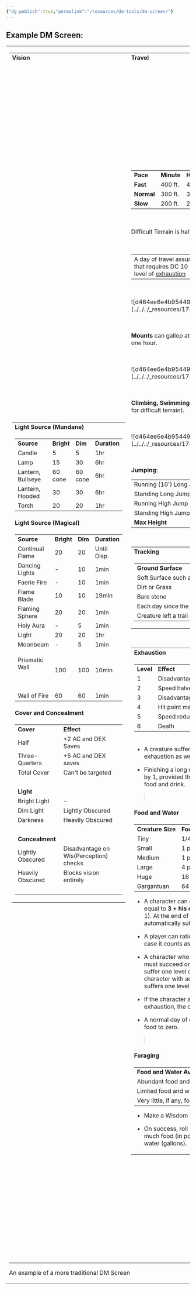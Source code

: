 ```yaml
---
{"dg-publish":true,"permalink":"/resources/dm-tools/dm-screen/"}
---
```




## **Example DM Screen:**

<table><tbody><tr class="odd"><td><table><tbody><tr class="odd"><td><strong>Vision</strong></td><td><strong>Travel</strong></td><td><strong>Combat</strong></td><td><strong>Miscellaneous</strong></td></tr><tr class="even"><td><p> </p><table><tbody><tr class="odd"><td><strong>Light Source (Mundane)</strong></td></tr><tr class="even"><td><table><tbody><tr class="odd"><td><strong>Source</strong></td><td><strong>Bright</strong></td><td><strong>Dim</strong></td><td><strong>Duration</strong></td></tr><tr class="even"><td>Candle</td><td>5</td><td>5</td><td>1hr</td></tr><tr class="odd"><td>Lamp</td><td>15</td><td>30</td><td>6hr</td></tr><tr class="even"><td>Lantern, Bullseye</td><td>60<br />
cone</td><td>60<br />
cone</td><td>6hr</td></tr><tr class="odd"><td>Lantern, Hooded</td><td>30</td><td>30</td><td>6hr</td></tr><tr class="even"><td>Torch</td><td>20</td><td>20</td><td>1hr</td></tr></tbody></table></td></tr><tr class="odd"><td><strong>Light Source (Magical)</strong></td></tr><tr class="even"><td><table><tbody><tr class="odd"><td><strong>Source</strong></td><td><strong>Bright</strong></td><td><strong>Dim</strong></td><td><strong>Duration</strong></td></tr><tr class="even"><td>Continual Flame</td><td>20</td><td>20</td><td>Until Disp.</td></tr><tr class="odd"><td>Dancing Lights</td><td>-</td><td>10</td><td>1min</td></tr><tr class="even"><td>Faerie Fire</td><td>-</td><td>10</td><td>1min</td></tr><tr class="odd"><td>Flame Blade</td><td>10</td><td>10</td><td>19min</td></tr><tr class="even"><td>Flaming Sphere</td><td>20</td><td>20</td><td>1min</td></tr><tr class="odd"><td>Holy Aura</td><td>-</td><td>5</td><td>1min</td></tr><tr class="even"><td>Light</td><td>20</td><td>20</td><td>1hr</td></tr><tr class="odd"><td>Moonbeam</td><td>-</td><td>5</td><td>1min</td></tr><tr class="even"><td><p>Prismatic Wall</p><p> </p></td><td>100</td><td>100</td><td>10min</td></tr><tr class="odd"><td>Wall of Fire</td><td>60</td><td>60</td><td>1min</td></tr></tbody></table></td></tr><tr class="odd"><td><strong>Cover and Concealment</strong></td></tr><tr class="even"><td><table><tbody><tr class="odd"><td><strong>Cover</strong></td><td><strong>Effect</strong></td></tr><tr class="even"><td>Half</td><td>+2 AC and DEX Saves</td></tr><tr class="odd"><td>Three-Quarters</td><td>+5 AC and DEX saves</td></tr><tr class="even"><td>Total Cover</td><td>Can't be targeted</td></tr><tr class="odd"><td> </td><td> </td></tr><tr class="even"><td><strong>Light</strong></td><td> </td></tr><tr class="odd"><td>Bright Light</td><td>-</td></tr><tr class="even"><td>Dim Light</td><td>Lightly Obscured</td></tr><tr class="odd"><td>Darkness</td><td>Heavily Obscured</td></tr><tr class="even"><td> </td><td> </td></tr><tr class="odd"><td><strong>Concealment</strong></td><td> </td></tr><tr class="even"><td>Lightly Obscured</td><td>Disadvantage on Wis(Perception) checks</td></tr><tr class="odd"><td>Heavily Obscured</td><td>Blocks vision entirely</td></tr><tr class="even"><td> </td><td> </td></tr></tbody></table></td></tr></tbody></table><p> </p></td><td><p> </p><table><tbody><tr class="odd"><td><strong>Pace</strong></td><td><strong>Minute</strong></td><td><strong>Hour</strong></td><td><strong>Day</strong></td><td><strong>Effect</strong></td></tr><tr class="even"><td><strong>Fast</strong></td><td>400 ft.</td><td>4 mi.</td><td>30 mi.</td><td>-5 Passive Perception</td></tr><tr class="odd"><td><strong>Normal</strong></td><td>300 ft.</td><td>3 mi.</td><td>24 mi.</td><td>-</td></tr><tr class="even"><td><strong>Slow</strong></td><td>200 ft.</td><td>2 mi.</td><td>18 mi.</td><td>Can use Stealth</td></tr></tbody></table><p> </p><p>Difficult Terrain is half speed*</p><p> </p><table><tbody><tr class="odd"><td>A day of travel assumes 8 hours walking. Each hour above that requires DC 10 + 1 for each extra hour, failure adds one level of <a href="onenote:Combat.one#Exhaustion&amp;section-id={BC20E0D2-5140-4B1B-9311-F1F948397682}&amp;page-id={0141AD6D-74EE-4B87-8352-D07ACB414CD1}&amp;end&amp;base-path=https://d.docs.live.net/8ef41446453a2105/Documents/Dungeons and Dragons 5E">exhaustion</a></td></tr></tbody></table><p> </p><p>![d464ee6e4b954499abc56c9639ca1dfc](../../../_resources/174e6efe9a264e1cabdb81bf34dbb5cb.png)</p><p> </p><p><strong>Mounts</strong> can gallop at twice their usual movement, but only for one hour.</p><p> </p><p>![d464ee6e4b954499abc56c9639ca1dfc](../../../_resources/174e6efe9a264e1cabdb81bf34dbb5cb.png)</p><p> </p><p><strong>Climbing, Swimming, and Crawling</strong> are at half-speed (quarter for difficult terrain).</p><p> </p><p>![d464ee6e4b954499abc56c9639ca1dfc](../../../_resources/174e6efe9a264e1cabdb81bf34dbb5cb.png)</p><p> </p><p><strong>Jumping</strong>:</p><table><tbody><tr class="odd"><td>Running (10') Long Jump</td><td>Strength Score in Feet</td></tr><tr class="even"><td>Standing Long Jump</td><td>Half that</td></tr><tr class="odd"><td>Running High Jump</td><td>3+ Strength Modifier</td></tr><tr class="even"><td>Standing High Jump</td><td>Half that</td></tr><tr class="odd"><td><strong>Max Height</strong></td><td><strong>Jump + 1.5 character's height</strong></td></tr></tbody></table><p> </p><table><tbody><tr class="odd"><td><strong>Tracking</strong></td></tr><tr class="even"><td><table><tbody><tr class="odd"><td><strong>Ground Surface</strong></td><td><strong>DC</strong></td></tr><tr class="even"><td>Soft Surface such as snow or sand</td><td>10</td></tr><tr class="odd"><td>Dirt or Grass</td><td>15</td></tr><tr class="even"><td>Bare stone</td><td>20</td></tr><tr class="odd"><td>Each day since the creature passed</td><td>+5</td></tr><tr class="even"><td>Creature left a trail such as blood</td><td>-5</td></tr></tbody></table></td></tr></tbody></table><p> </p><table><tbody><tr class="odd"><td><strong>Exhaustion</strong></td></tr><tr class="even"><td><table><tbody><tr class="odd"><td><strong>Level</strong></td><td><strong>Effect</strong></td></tr><tr class="even"><td>1</td><td>Disadvantage on ability checks</td></tr><tr class="odd"><td>2</td><td>Speed halved</td></tr><tr class="even"><td>3</td><td>Disadvantage on attack rolls and saving throws</td></tr><tr class="odd"><td>4</td><td>Hit point maximum halved</td></tr><tr class="even"><td>5</td><td>Speed reduced to 0</td></tr><tr class="odd"><td>6</td><td>Death</td></tr></tbody></table></td></tr><tr class="odd"><td><ul><li><p>A creature suffers the effect of its current level of exhaustion as well as all lower levels.</p></li><li><p>Finishing a long rest reduces a creature’s exhaustion level by 1, provided that the creature has also ingested some food and drink.</p></li></ul><blockquote><p> </p></blockquote></td></tr><tr class="even"><td><strong>Food and Water</strong></td></tr><tr class="odd"><td><table><tbody><tr class="odd"><td><strong>Creature Size</strong></td><td><strong>Food Per Day</strong></td><td><strong>Water Per Day</strong></td></tr><tr class="even"><td>Tiny</td><td>1/4 pound</td><td>1/4 gallon</td></tr><tr class="odd"><td>Small</td><td>1 pound</td><td>1 gallon</td></tr><tr class="even"><td>Medium</td><td>1 pound</td><td>1 gallon</td></tr><tr class="odd"><td>Large</td><td>4 pounds</td><td>4 gallons</td></tr><tr class="even"><td>Huge</td><td>16 pounds</td><td>16 gallons</td></tr><tr class="odd"><td>Gargantuan</td><td>64 pounds</td><td>64 gallons</td></tr></tbody></table><ul><li><p>A character can go without food for a number of days equal to <strong>3 + his or her Constitution modifier</strong> (minimum 1). At the end of each day beyond that limit, a character automatically suffers one level of exhaustion.</p></li><li><p>A player can ration their food into half servings (in which case it counts as half a day without food).</p></li><li><p>A character who drinks only half as much water as needed must succeed on a <strong>DC 15 Constitution</strong> saving throw or suffer one level of exhaustion at the end of the day. A character with access to even less water automatically suffers one level of exhaustion at the end of the day.</p></li><li><p>If the character already has one or more levels of exhaustion, the character takes two levels in either case.</p></li><li><p>A normal day of eating resets the count of days without food to zero.</p></li></ul><blockquote><p> </p></blockquote></td></tr><tr class="even"><td><strong>Foraging</strong></td></tr><tr class="odd"><td><table><tbody><tr class="odd"><td><strong>Food and Water Availability</strong></td><td><strong>DC</strong></td></tr><tr class="even"><td>Abundant food and water sources</td><td>10</td></tr><tr class="odd"><td>Limited food and water sources</td><td>15</td></tr><tr class="even"><td>Very little, if any, food and water sources</td><td>20</td></tr></tbody></table><ul><li><p>Make a Wisdom (Survival) check</p></li><li><p>On success, roll <strong>1d6+wisdom modifier</strong> to determine how much food (in pounds) the character finds, repeat roll for water (gallons).</p></li></ul></td></tr></tbody></table><p> </p></td><td><p> </p><table><tbody><tr class="odd"><td><strong>Move</strong></td></tr><tr class="even"><td><table><tbody><tr class="odd"><td>Walk</td><td>Up to move speed</td></tr><tr class="even"><td>Climb Crawl</td><td>Adds 1' per 1'</td></tr></tbody></table></td></tr><tr class="odd"><td><strong>Interact with one item</strong></td></tr><tr class="even"><td><ul><li><p>Draw or sheath a weapon</p></li><li><p>Transfer an item between hands</p></li><li><p>Load a crossbow</p></li><li><p>Retrieve or put away a stored item</p></li><li><p>Pick up an item</p></li><li><p>Move an object</p></li><li><p>Open a chest or door</p></li></ul></td></tr><tr class="odd"><td><strong>Actions (1 per round†)</strong></td></tr><tr class="even"><td><table><tbody><tr class="odd"><td>Attack</td><td>Melee or Ranged<strong>††</strong></td></tr><tr class="even"><td>Cast a Spell</td><td>Casting time of 1 action</td></tr><tr class="odd"><td>Dash</td><td>Double Movement</td></tr><tr class="even"><td>Disengage</td><td>Wont provoke AoO</td></tr><tr class="odd"><td>Dodge</td><td>Adv on Dex Saves, attacks against you have disadvantage</td></tr><tr class="even"><td>Help</td><td>Give advantage to another player</td></tr><tr class="odd"><td>Hide</td><td>Dex (Stealth)</td></tr><tr class="even"><td>Ready</td><td>Let's you act on a trigger as a reaction</td></tr><tr class="odd"><td>Search</td><td>DM will ask for check</td></tr><tr class="even"><td>Use an Object</td><td>Activate an item</td></tr><tr class="odd"><td>Improvised</td><td>Anything not in the rules</td></tr></tbody></table><p><strong>†</strong>Some feature like <strong>Action Surge</strong> might let a person take more than 1 action on a turn<br />
 </p><p><strong>††</strong> Some levels might get the extra attack feature, which lets them attack multiple times when they take the attack action</p><p> </p></td></tr><tr class="odd"><td><strong>Bonus Action (1 per round)</strong></td></tr><tr class="even"><td><table><tbody><tr class="odd"><td>Two-Weapon Fighting</td><td><p>Requires 2 light melee weapons<br />
 </p><p>Do not add ability modifier to the damage (unless negative)</p></td></tr><tr class="even"><td>Certain Spells</td><td><p>Casting time of 1 bonus action<br />
<br />
Casting a bonus action spell means no other spells that turn but a cantrip with a casting time of 1 action (Sage Advice)</p><p> </p></td></tr><tr class="odd"><td>Certain Features</td><td>Check for bonus action</td></tr></tbody></table><p>†Technically you only have a bonus action if you have a spell or ability which can be used as one.</p><p> </p></td></tr><tr class="odd"><td><strong>Reaction (1 per round)</strong></td></tr><tr class="even"><td><table><tbody><tr class="odd"><td>Attack of Opportunity</td><td><p>Provokes when a hostile creature moves out of your reach.<br />
 </p><p>Resolves before movement.</p></td></tr><tr class="even"><td>Ready</td><td>If you readied an action and the trigger is met, then you can use your reaction to perform the action.</td></tr><tr class="odd"><td>Certain Spells or Features</td><td>Some spells and features can be used as reactions<br />
<br />
Example: Shield, Uncanny Dodge</td></tr></tbody></table><p><strong>†</strong> Reactions take place on someone else's turn, and require some specific trigger</p><p> </p></td></tr></tbody></table><p> </p><p> </p></td><td><p> </p><table><tbody><tr class="odd"><td><strong>Difficulty</strong></td></tr><tr class="even"><td><table><tbody><tr class="odd"><td>Very Easy</td><td>5</td></tr><tr class="even"><td>Easy</td><td>10</td></tr><tr class="odd"><td>Medium</td><td>15</td></tr><tr class="even"><td>Hard</td><td>20</td></tr><tr class="odd"><td>Very Hard</td><td>25</td></tr><tr class="even"><td>Nearly Impossible</td><td>30</td></tr></tbody></table></td></tr></tbody></table><p><strong>†</strong>A natural 20 is NOT an automatic success, nor is a natural 1 a failure.</p><p> </p><p>![d464ee6e4b954499abc56c9639ca1dfc](../../../_resources/174e6efe9a264e1cabdb81bf34dbb5cb.png)</p><p> </p><p><strong>Stores and Equipment Quick Links:</strong></p><ul><li><blockquote><p><a href="onenote:Equipment.one#Armor&amp;section-id={36708300-4981-4CB1-856B-737CCA43264C}&amp;page-id={7B866535-1185-406D-A34D-1195D794AA3D}&amp;end&amp;base-path=https://d.docs.live.net/8ef41446453a2105/Documents/Adventure Academy/SRD Reference">Armor and Shields</a></p></blockquote></li><li><blockquote><p><a href="onenote:Equipment.one#Weapons&amp;section-id={36708300-4981-4CB1-856B-737CCA43264C}&amp;page-id={B4F50A2C-DDDF-4EFA-A2F4-FF1C9D638404}&amp;end&amp;base-path=https://d.docs.live.net/8ef41446453a2105/Documents/Adventure Academy/SRD Reference">Weapons</a></p></blockquote></li><li><blockquote><p><a href="onenote:Equipment.one#Equipment&amp;section-id={36708300-4981-4CB1-856B-737CCA43264C}&amp;page-id={21D9CCDE-1DAC-4B77-BBC8-9607E765A898}&amp;end&amp;base-path=https://d.docs.live.net/8ef41446453a2105/Documents/Adventure Academy/SRD Reference">Adventuring Gear</a></p></blockquote></li><li><blockquote><p><a href="onenote:Equipment.one#Tools (Jobs, Gaming Sets, Instruments)&amp;section-id={36708300-4981-4CB1-856B-737CCA43264C}&amp;page-id={D01E188B-8120-495B-AFB0-BA3DAA6E670E}&amp;end&amp;base-path=https://d.docs.live.net/8ef41446453a2105/Documents/Adventure Academy/SRD Reference">Tools</a></p></blockquote></li><li><blockquote><p><a href="onenote:Equipment.one#Trinkets&amp;section-id={36708300-4981-4CB1-856B-737CCA43264C}&amp;page-id={8A2F8DE9-6BDA-48FC-B56A-D3951A662ABD}&amp;end&amp;base-path=https://d.docs.live.net/8ef41446453a2105/Documents/Adventure Academy/SRD Reference">Trinkets</a></p></blockquote></li><li><blockquote><p><a href="onenote:Equipment.one#Food, Drink, and Lodging (Inn Prices)ink, and Lodging (&amp;section-id={36708300-4981-4CB1-856B-737CCA43264C}&amp;page-id={7F8C5D08-EA9B-4E47-A3B7-A45C3DC71603}&amp;end&amp;base-path=https://d.docs.live.net/8ef41446453a2105/Documents/Adventure Academy/SRD Reference">Food, Drink, and Lodging</a></p></blockquote></li></ul><blockquote><p> </p></blockquote><p>![d464ee6e4b954499abc56c9639ca1dfc](../../../_resources/174e6efe9a264e1cabdb81bf34dbb5cb.png)</p><p> </p><table><tbody><tr class="odd"><td><strong>Creature Size</strong></td></tr><tr class="even"><td><table><tbody><tr class="odd"><td><strong>Size</strong></td><td><strong>Space</strong></td></tr><tr class="even"><td>Tiny</td><td>2.5 x 2.5 ft.</td></tr><tr class="odd"><td>Small</td><td>5 x 5 ft.</td></tr><tr class="even"><td>Medium</td><td>5 x 5 ft.</td></tr><tr class="odd"><td>Large</td><td>10 x 10 ft.</td></tr><tr class="even"><td>Huge</td><td>15 x 15 ft.</td></tr><tr class="odd"><td>Gargantuan</td><td>20 x 20 ft. or larger</td></tr><tr class="even"><td> </td><td> </td></tr></tbody></table></td></tr><tr class="odd"><td><strong>Quick Traps</strong></td></tr><tr class="even"><td><table><tbody><tr class="odd"><td><strong>Character Level</strong></td><td><strong>Setback</strong></td><td><strong>Dangerous</strong></td><td><strong>Deadly</strong></td></tr><tr class="even"><td>1st-4th</td><td>1d10</td><td>2d10</td><td>4d10</td></tr><tr class="odd"><td>5th-10th</td><td>2d10</td><td>4d10</td><td>10d10</td></tr><tr class="even"><td>11th-16th</td><td>4d10</td><td>10d10</td><td>18d10</td></tr><tr class="odd"><td>17th-20th</td><td>10d10</td><td>18d10</td><td>24d10</td></tr><tr class="even"><td><strong>SAVE DC</strong></td><td><strong>10-11</strong></td><td><strong>12-15</strong></td><td><strong>16-20</strong></td></tr><tr class="odd"><td>Attack Bonus</td><td>+3 to +5</td><td>+6 to +8</td><td>+9 to +12</td></tr><tr class="even"><td> </td><td> </td><td> </td><td> </td></tr></tbody></table></td></tr><tr class="odd"><td><strong>Weather</strong></td></tr><tr class="even"><td><table><tbody><tr class="odd"><td><strong>D20</strong></td><td><strong>Temperature</strong></td><td><strong>Effect</strong></td></tr><tr class="even"><td>1-14</td><td>Normal for the season</td><td>-</td></tr><tr class="odd"><td>15-17</td><td>1d4 x 10 °F colder</td><td><strong>Under 0°F,</strong> a creature must succeed on DC 10 each hour or gain 1 Exhaustion</td></tr><tr class="even"><td>18-20</td><td>1d4 x 10 °F hotter</td><td><p><strong>Above 100°F</strong> A creature without water must succeed on a DC 5 Con (+1 per hour)saving throw. Heavy armor gives disadvantage.</p><p> </p></td></tr><tr class="odd"><td><strong>D20</strong></td><td><strong>Wind</strong></td><td><strong>Effect</strong></td></tr><tr class="even"><td>1-12</td><td>None</td><td>-</td></tr><tr class="odd"><td>13-17</td><td>Light</td><td>-</td></tr><tr class="even"><td>18-20</td><td>Strong</td><td>Disadvantage on ranged weapon attacks and Wisdom(Perception) checks that rely on hearing.<br />
Extinguishes flames, disperses fog, and flying creatures must hand at the end of its turn or fall.</td></tr><tr class="odd"><td><strong>D20</strong></td><td><strong>Precipitation</strong></td><td><strong>Effect</strong></td></tr><tr class="even"><td>1-2</td><td>None</td><td>-</td></tr><tr class="odd"><td>13-17</td><td>Light rain or snowfall</td><td>-</td></tr><tr class="even"><td>18-20</td><td>Heavy Rain or Snowfall</td><td>Everything is lightly obscured.<br />
<br />
Heavy rain extinguishes open flames and imposes disadvantage on checks that rely on hearing.</td></tr></tbody></table><blockquote><p> </p><p> </p></blockquote><ul><li><p>In Chult, moderate and heavy rain can half the distance of ranged missiles and limit visibility to 150 yards</p></li><li><p>A heavy storm might grant exhaustion automatically if travelling by foot for more than 1 hour</p></li></ul></td></tr></tbody></table><p> </p></td></tr></tbody></table><p>An example of a more traditional DM Screen</p></td></tr></tbody></table>

